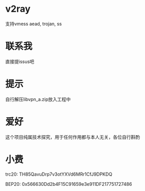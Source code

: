 # v2ray

支持vmess aead, trojan, ss

# 联系我

直接提issus吧

# 提示
自行解压libvpn_a.zip放入工程中

# 爱好
这个项目纯属技术探究，用于任何作用都与本人无关，各位自行斟酌

# 小费

trc20: TH85QavuDrp7v3otYXVd6MRr1CfJ9DPKDQ

BEP20: 0x566630Dd2b4F15C91659e3e911DF217751727486
